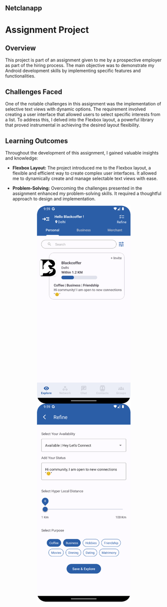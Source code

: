 ## Netclanapp

# Assignment Project

## Overview

This project is part of an assignment given to me by a prospective employer as part of the hiring process. The main objective was to demonstrate my Android development skills by implementing specific features and functionalities.

## Challenges Faced

One of the notable challenges in this assignment was the implementation of selective text views with dynamic options. The requirement involved creating a user interface that allowed users to select specific interests from a list. To address this, I delved into the Flexbox layout, a powerful library that proved instrumental in achieving the desired layout flexibility.

## Learning Outcomes

Throughout the development of this assignment, I gained valuable insights and knowledge:

- **Flexbox Layout:** The project introduced me to the Flexbox layout, a flexible and efficient way to create complex user interfaces. It allowed me to dynamically create and manage selectable text views with ease.

- **Problem-Solving:** Overcoming the challenges presented in the assignment enhanced my problem-solving skills. It required a thoughtful approach to design and implementation.

<div style="display: flex; justify-content: center; align-items: center; flex-direction: column;">
<img src="https://github.com/ashfaaqali/netclanapp/blob/master/app/ss1.png" alt="Screen 1" width="300"/> <img src="https://github.com/ashfaaqali/netclanapp/blob/master/app/ss2.png" alt="Screen 1" width="300"/>
</div>
